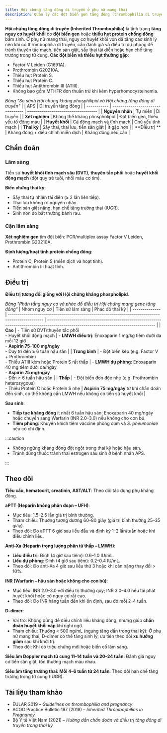```yaml
---
title: Hội chứng tăng đông di truyền ở phụ nữ mang thai
description: Quản lý các đột biến gen tăng đông (thrombophilia di truyền) ở phụ nữ mang thai nhằm phòng ngừa huyết khối và biến chứng sản khoa.
---
```


**Hội chứng tăng đông di truyền (Inherited Thrombophilia)** là tình trạng **tăng nguy cơ huyết khối** do **đột biến gen** hoặc **thiếu hụt protein chống đông** bẩm sinh. Ở phụ nữ mang thai, nguy cơ huyết khối vốn đã tăng cao sinh lý nên khi có thrombophilia di truyền, cần đánh giá và điều trị dự phòng để tránh thuyên tắc mạch, tiền sản giật, sẩy thai tái diễn hoặc hạn chế tăng trưởng trong tử cung. **Các đột biến và thiếu hụt thường gặp**:

- Factor V Leiden (G1691A).
- Prothrombin G20210A.
- Thiếu hụt Protein S.
- Thiếu hụt Protein C.
- Thiếu hụt Antithrombin III (ATIII).
- Không bao gồm MTHFR đơn thuần trừ khi kèm hyperhomocysteinemia.

_Bảng "So sánh Hội chứng kháng phosphilipid và Hội chứng tăng đông di truyền"_
| | APS | Di truyền tăng đông |
| ----------- | --------------------------------- | ----------------------------------- |
| **Nguyên nhân** | Tự miễn | Di truyền |
| **Xét nghiệm** | Kháng thể kháng phospholipid | Đột biến gen, thiếu yếu tố đông máu |
| **Huyết khối** | Cả động mạch và tĩnh mạch | Chủ yếu tĩnh mạch |
| **Thai kỳ** | Sẩy thai, thai lưu, tiền sản giật | Ít gặp hơn |
| **Điều trị ** | Kháng đông + điều chỉnh miễn dịch | Kháng đông nếu cần |

## Chẩn đoán

### Lâm sàng

Tiền sử **huyết khối tĩnh mạch sâu (DVT)**, **thuyên tắc phổi** hoặc **huyết khối động mạch** (đột quỵ trẻ tuổi, nhồi máu cơ tim).

**Biến chứng thai kỳ**:

- Sẩy thai tự nhiên tái diễn (≥ 2 lần liên tiếp).
- Thai lưu không rõ nguyên nhân.
- Tiền sản giật nặng, hạn chế tăng trưởng thai (IUGR).
- Sinh non do bất thường bánh rau.

### Cận lâm sàng

**Xét nghiệm gen** tìm đột biến: PCR/multiplex assay Factor V Leiden, Prothrombin G20210A.

**Định lượng/hoạt tính protein chống đông**:

- Protein C, Protein S (miễn dịch và hoạt tính).
- Antithrombin III hoạt tính.

## Điều trị

**Điều trị tương đối giống với Hội chứng kháng phospholipid**.

_Bảng "Phân tầng nguy cơ và phác đồ điều trị Hội chứng mang gene tăng đông"_
| Nhóm nguy cơ | Tiền sử lâm sàng | Phác đồ thai kỳ |
| -------------- | ----------------------------------------------------------------------------------------------- | ------------------------------------------------------------------------------------------------------------------------------------ |
| **Cao** | - Tiền sử DVT/thuyên tắc phổi<br/>- Huyết khối động mạch | - **LMWH điều trị**: Enoxaparin 1 mg/kg tiêm dưới da mỗi 12 giờ<br/>- **Aspirin 75-100 mg/ngày**<br/>- Duy trì đến ≥ 6 tuần hậu sản |
| **Trung bình** | - Đột biến kép (e.g. Factor V + Prothrombin)<br/>- Thiếu ATIII kèm hoặc Protein S rất thấp | - **LMWH dự phòng**: Enoxaparin 40 mg tiêm dưới da/ngày<br/>- **Aspirin 75 mg/ngày**<br/>- Đến ≥ 6 tuần hậu sản |
| **Thấp** | - Đột biến đơn độc nhẹ (e.g. Prothrombin heterozygous)<br/>- Thiếu Protein C hoặc Protein S nhẹ | **Aspirin 75 mg/ngày** từ khi chẩn đoán đến sinh, có thể không cần LMWH nếu không có tiền sử huyết khối |

**Sau sinh**:

- **Tiếp tục kháng đông** ít nhất 6 tuần hậu sản: Enoxaparin 40 mg/ngày hoặc chuyển sang Warfarin (INR 2.0–3.0) nếu không cho con bú.
- **Tiêm phòng**: Khuyến khích tiêm vaccine phòng cúm và _S. pneumoniae_ nếu có chỉ định.

:::caution

- Không ngừng kháng đông đột ngột trong thai kỳ hoặc hậu sản.
- Tránh dùng thuốc tránh thai estrogen sau sinh ở bệnh nhân APS.

:::

## Theo dõi

**Tiểu cầu, hematocrit, creatinin, AST/ALT**: Theo dõi tác dụng phụ kháng đông.

**aPTT (Heparin không phân đoạn – UFH)**:

- Mục tiêu: 1.5–2.5 lần giá trị bình thường.
- Tham chiếu: Thường tương đương 60–80 giây (giá trị bình thường 25–35 giây).
- Theo dõi: Đo aPTT 6 giờ sau liều đầu và định kỳ 1–2 lần/tuần hoặc khi điều chỉnh liều.

**Anti-Xa (Heparin trọng lượng phân tử thấp – LMWH)**:

- **Liều điều trị**: Đỉnh (4 giờ sau tiêm): 0.6–1.0 IU/mL.
- **Liều dự phòng**: Đỉnh (4 giờ sau tiêm): 0.2–0.4 IU/mL.
- Theo dõi: Đo anti-Xa 4 giờ sau liều thứ 3 hoặc khi cân nặng thay đổi > 10%.

**INR (Warfarin – hậu sản hoặc không cho con bú)**:

- Mục tiêu: INR 2.0–3.0 với điều trị thường quy; INR 3.0–4.0 nếu tái phát huyết khối hoặc có nguy cơ rất cao.
- Theo dõi: Đo INR hàng tuần đến khi ổn định, sau đó mỗi 2–4 tuần.

**D-dimer**:

- Vai trò: Không dùng để điều chỉnh liều kháng đông, nhưng giúp **chẩn đoán huyết khối cấp** khi nghi ngờ.
- Tham chiếu: Thường < 500 ng/mL (ngưng tăng dần trong thai kỳ); Ở phụ nữ mang thai, D-dimer có thể tăng sinh lý; ưu tiên theo dõi **xu hướng giảm** sau khi khởi trị.
- Theo dõi: Khi có triệu chứng mới hoặc biến cố lâm sàng.

**Siêu âm Doppler mạch tử cung 11–14 tuần và 20–24 tuần**: Đánh giá nguy cơ tiền sản giật, tổn thương mạch máu nhau.

**Siêu âm tăng trưởng thai: Mỗi 4–6 tuần từ 24 tuần**: Theo dõi hạn chế tăng trưởng trong tử cung (IUGR).

## Tài liệu tham khảo

- EULAR 2019 – _Guidelines on thrombophilia and pregnancy_
- ACOG Practice Bulletin 197 (2018) – _Inherited Thrombophilias in Pregnancy_
- Bộ Y tế Việt Nam (2021) – _Hướng dẫn chẩn đoán và điều trị tăng đông di truyền trong thai kỳ_
